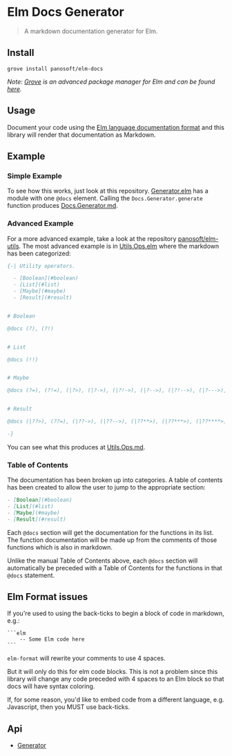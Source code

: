 # Elm Docs Generator

> A markdown documentation generator for Elm.


## Install

```
grove install panosoft/elm-docs
```

_Note: [Grove](https://github.com/panosoft/elm-grove) is an advanced package manager for Elm and can be found [here](https://github.com/panosoft/elm-grove)._


## Usage

Document your code using the [Elm language documentation format](http://package.elm-lang.org/help/documentation-format) and this library will render that documentation as Markdown.


## Example

### Simple Example
To see how this works, just look at this repository. [Generator.elm](src/Docs/Generator.elm) has a module with one `@docs` element. Calling the `Docs.Generator.generate` function produces [Docs.Generator.md](elm-docs/Docs.Generator.md).

### Advanced Example
For a more advanced example, take a look at the repository [panosoft/elm-utils](https://github.com/panosoft/elm-utils). The most advanced example is in [Utils.Ops.elm](https://github.com/panosoft/elm-utils/blob/master/src/Utils/Ops.elm) where the markdown has been categorized:

```elm
{-| Utility operators.

  - [Boolean](#boolean)
  - [List](#list)
  - [Maybe](#maybe)
  - [Result](#result)


# Boolean

@docs (?), (?!)


# List

@docs (!!)


# Maybe

@docs (?=), (?!=), (|?>), (|?->), (|?!->), (|?-->), (|?!-->), (|?--->), (|?!--->), (|?**>), (|?!**>), (|?***>), (|?!***>), (|?****>), (|?!****>)


# Result

@docs (|??>), (??=), (|??->), (|??-->), (|??**>), (|??***>), (|??****>)

-}

```

You can see what this produces at [Utils.Ops.md](https://github.com/panosoft/elm-utils/blob/master/elm-docs/Utils.Ops.md).


### Table of Contents

The documentation has been broken up into categories. A table of contents has been created to allow the user to jump to the appropriate section:

```markdown
- [Boolean](#boolean)
- [List](#list)
- [Maybe](#maybe)
- [Result](#result)
```

Each `@docs` section will get the documentation for the functions in its list. The function documentation will be made up from the comments of those functions which is also in markdown.

Unlike the manual Table of Contents above, each `@docs` section will automatically be preceded with a Table of Contents for the functions in that `@docs` statement.


## Elm Format issues

If you're used to using the back-ticks to begin a block of code in markdown, e.g.:

    ```elm
		-- Some Elm code here
    ```

`elm-format` will rewrite your comments to use 4 spaces.

But it will only do this for elm code blocks. This is not a problem since this library will change any code preceded with 4 spaces to an Elm block so that docs will have syntax coloring.

If, for some reason, you'd like to embed code from a different language, e.g. Javascript, then you MUST use back-ticks.

## Api

- [Generator](elm-docs/Docs.Generator.md)
